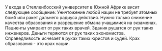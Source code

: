 У входа в Стелленбосский университет в Южной Африке висит следующее сообщение: 
Уничтожение любой нации не требует атомных бомб или ракет дальнего радиуса действия. Нужно только снижение качества образования и разрешение обмана учащимися на экзаменах. Пациенты умирают от рук таких врачей. Здания рушатся от рук таких инженеров. Деньги теряются от рук таких экономистов. Справедливость исчезает в руках таких юристов и судей. Крах образования - это крах нации.
